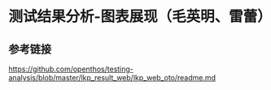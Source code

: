 # 测试结果分析-图表展现（毛英明、雷蕾）
## 参考链接
https://github.com/openthos/testing-analysis/blob/master/lkp_result_web/lkp_web_oto/readme.md
